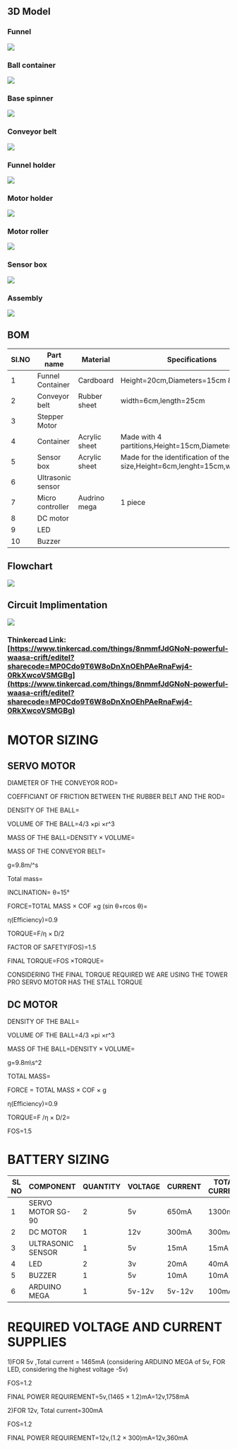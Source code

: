
## 3D Model
### Funnel 
![](https://i.ibb.co/HH1mQHg/funnel.png)

### Ball container
![](https://i.ibb.co/nkS3qLV/ball-container.png)

### Base spinner
![](https://i.ibb.co/2hkv3Ck/base-spinner.png)

### Conveyor belt
![](https://i.ibb.co/1s6Ym7z/coveyor.png)

### Funnel holder
![](https://i.ibb.co/VB7r7Bj/funnel-holder.png)

### Motor holder
![](https://i.ibb.co/6ywqZ1X/motor-holder.png)

### Motor roller
![](https://i.ibb.co/KLc06Vm/roller.png)

### Sensor box
![](https://i.ibb.co/TP564np/sensor-box.png)

### Assembly
![](https://i.ibb.co/NsmNLs9/asembly.png)

## BOM
|Sl.NO|Part name|Material|Specifications|Quantity|Weight|
|------|--------|-------------|---------|-------------|----------------|
|1|Funnel Container|Cardboard|Height=20cm,Diameters=15cm & 6cm,|1 piece|              |
|2|Conveyor belt|Rubber sheet|width=6cm,length=25cm|1 piece|                     |
|3|Stepper Motor|       |      |2 piece|                        |
|4|Container|Acrylic sheet|Made with 4 partitions,Height=15cm,Diameters=15cm|1 piece|                  |
|5|Sensor box|Acrylic sheet|Made for the identification of the ball size,Height=6cm,lenght=15cm,width=6cm|                      |
|6|Ultrasonic sensor|   |  |1 piece |               |
|7|Micro controller|Audrino mega|1 piece|       |                |
|8|DC motor|      |    |1 piece|     |   
|9|LED|            |   |2 piece  |             |       
|10|Buzzer|        |      |1 piece|             |      

## Flowchart
![](https://i.ibb.co/W2V51vj/Untitled-Diagram.jpg)



## Circuit Implimentation
![](https://i.ibb.co/rZCYXsZ/think.png)


### Thinkercad Link:[https://www.tinkercad.com/things/8nmmfJdGNoN-powerful-waasa-crift/editel?sharecode=MP0Cdo9T6W8oDnXnOEhPAeRnaFwj4-0RkXwcoVSMGBg](https://www.tinkercad.com/things/8nmmfJdGNoN-powerful-waasa-crift/editel?sharecode=MP0Cdo9T6W8oDnXnOEhPAeRnaFwj4-0RkXwcoVSMGBg)



# MOTOR SIZING
## SERVO MOTOR

DIAMETER OF THE CONVEYOR ROD=

COEFFICIANT OF FRICTION BETWEEN THE RUBBER BELT AND THE ROD=

DENSITY OF THE BALL=

VOLUME OF THE BALL=4/3 ×pi ×r^3

MASS OF THE BALL=DENSITY  × VOLUME=

MASS OF THE CONVEYOR BELT=

g=9.8m/^s

Total  mass=

INCLINATION= θ=15°


FORCE=TOTAL MASS  × COF  ×g  (sin θ+rcos θ)=

η(Efficiency)=0.9


TORQUE=F/η × D/2


FACTOR OF SAFETY(FOS)=1.5


FINAL TORQUE=FOS ×TORQUE=



CONSIDERING THE FINAL TORQUE REQUIRED WE ARE USING THE TOWER PRO SERVO MOTOR   HAS THE STALL TORQUE 


## DC MOTOR


DENSITY OF THE BALL=

VOLUME OF THE BALL=4/3 ×pi ×r^3

MASS OF THE BALL=DENSITY  × VOLUME=
  
g=9.8m\s^2

TOTAL MASS=

FORCE = TOTAL MASS  × COF  × g

η(Efficiency)=0.9

TORQUE=F /η × D/2=

FOS=1.5





# BATTERY SIZING


|SL NO | COMPONENT  | QUANTITY | VOLTAGE | CURRENT | TOTAL CURRENT|
|------|------------|----------|---------|---------|--------------|
|1|SERVO MOTOR SG-90|2|5v|650mA|1300mA|
|2|DC MOTOR|1|12v|300mA|300mA|
|3|ULTRASONIC SENSOR|1|5v|15mA|15mA|
|4|LED|2|3v|20mA|40mA|
|5|BUZZER|1|5v|10mA|10mA|
|6|ARDUINO MEGA|1|5v-12v|5v-12v|100mA|


# REQUIRED VOLTAGE AND CURRENT SUPPLIES


1)FOR 5v ,Total current = 1465mA (considering ARDUINO MEGA of 5v,  FOR LED, considering the highest voltage -5v)    

  FOS=1.2

  FINAL POWER REQUIREMENT=5v,(1465 × 1.2)mA=12v,1758mA

2)FOR 12v, Total current=300mA

  FOS=1.2

  FINAL POWER REQUIREMENT=12v,(1.2 × 300)mA=12v,360mA  










